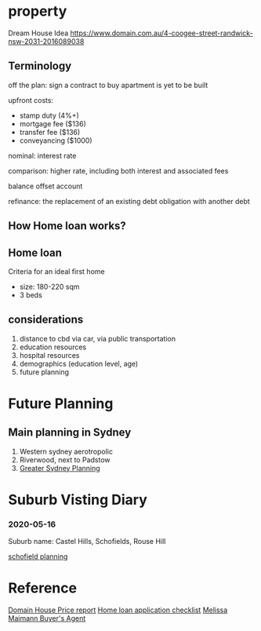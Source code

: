 # property

Dream House Idea
https://www.domain.com.au/4-coogee-street-randwick-nsw-2031-2016089038

## Terminology

off the plan: sign a contract to buy apartment is yet to be built

upfront costs:
- stamp duty (4%+)
- mortgage fee ($136)
- transfer fee ($136)
- conveyancing ($1000)

nominal: interest rate

comparison: higher rate, including both interest and associated fees

balance offset account

refinance: the replacement of an existing debt obligation with another debt

## How Home loan works?

## Home loan

Criteria for an ideal first home 
- size: 180-220 sqm
- 3 beds

## considerations

1. distance to cbd via car, via public transportation
2. education resources
3. hospital resources
4. demographics (education level, age)
5. future planning

# Future Planning

## Main planning in Sydney

1. Western sydney aerotropolic
2. Riverwood, next to Padstow
3. [Greater Sydney Planning](https://www.greater.sydney/metropolis-of-three-cities)


# Suburb Visting Diary

### 2020-05-16

Suburb name: Castel Hills, Schofields, Rouse Hill

[schofield planning](https://www.planning.nsw.gov.au/Plans-for-your-area/Priority-Growth-Areas-and-Precincts/North-West-Growth-Area/Schofields)


# Reference

[Domain House Price report](https://www.domain.com.au/research/house-price-report/march-2020/#darwin)
[Home loan application checklist](https://www.domain.com.au/home-loans/guides/apply-for-home-loan/)
[Melissa Maimann Buyer's Agent](https://mumstheword-northshore.com.au/melissa-maimann-buyers-agent)
